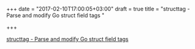 +++
date = "2017-02-10T17:00:05+03:00"
draft = true
title = "structtag - Parse and modify Go struct field tags "

+++

<p><a href="https://t.co/cXwm521EpU">structtag - Parse and modify Go struct field tags </a></p>
